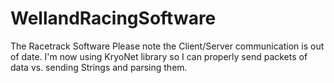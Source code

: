 WellandRacingSoftware
=====================

The Racetrack Software
Please note the Client/Server communication is out of date. I'm now using KryoNet library so I can properly send packets of data vs. sending Strings and parsing them.
